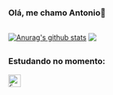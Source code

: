 ### Olá, me chamo Antonio👋

## 

<a href="https://github.com/antonioneto2/github-readme-stats"><img align="center" src="https://github-readme-stats.vercel.app/api?username=antonioneto2&show_icons=true&include_all_commits=true&theme=highcontrast&hide_border=true" alt="Anurag's github stats" /></a> 
<a href="https://github.com/antonioneto2/github-readme-stats"><img align="center" src="https://github-readme-stats.vercel.app/api/top-langs/?username=antonioneto2&layout=compact&theme=highcontrast&hide_border=true" /></a> 

## 

### Estudando no momento: 

<code><img height="25" alt="C" src="https://img.shields.io/badge/C-00599C?style=for-the-badge&logo=c&logoColor=white"></code>
